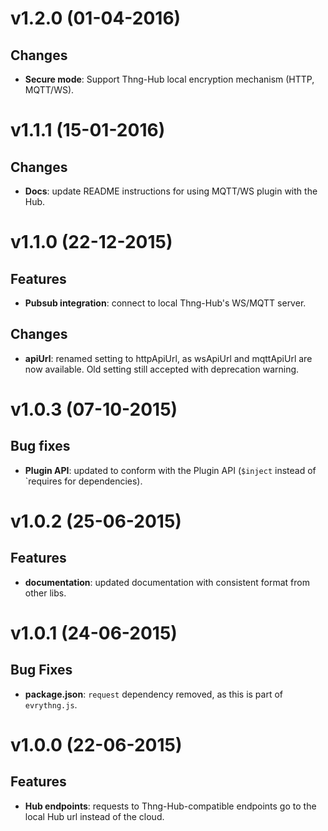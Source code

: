 # v1.2.0 (01-04-2016)

## Changes

- **Secure mode**: Support Thng-Hub local encryption mechanism (HTTP, MQTT/WS).

# v1.1.1 (15-01-2016)

## Changes

- **Docs**: update README instructions for using MQTT/WS plugin with the Hub.

# v1.1.0 (22-12-2015)

## Features

- **Pubsub integration**: connect to local Thng-Hub's WS/MQTT server.

## Changes

- **apiUrl**: renamed setting to httpApiUrl, as wsApiUrl and mqttApiUrl are now available.
Old setting still accepted with deprecation warning.

# v1.0.3 (07-10-2015)

## Bug fixes

- **Plugin API**: updated to conform with the Plugin API (`$inject` instead of `requires for dependencies).

# v1.0.2 (25-06-2015)

## Features

- **documentation**: updated documentation with consistent format from other libs.

# v1.0.1 (24-06-2015)

## Bug Fixes

- **package.json**: `request` dependency removed, as this is part of `evrythng.js`.

# v1.0.0 (22-06-2015)

## Features

- **Hub endpoints**: requests to Thng-Hub-compatible endpoints go to the local Hub url instead of the cloud.
